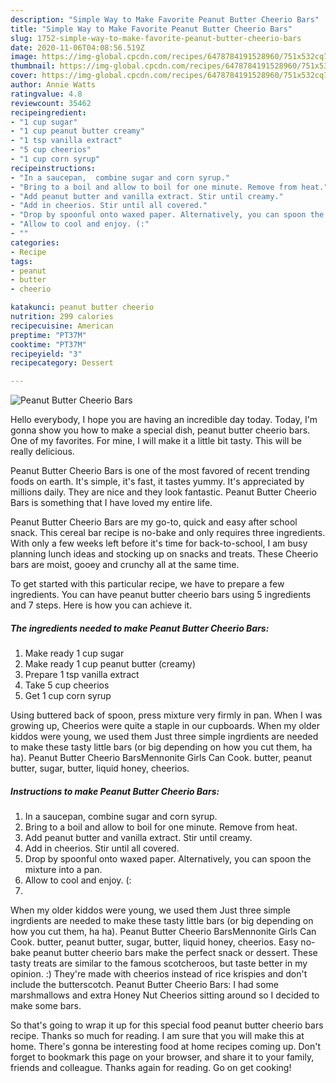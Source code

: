 ```yaml
---
description: "Simple Way to Make Favorite Peanut Butter Cheerio Bars"
title: "Simple Way to Make Favorite Peanut Butter Cheerio Bars"
slug: 1752-simple-way-to-make-favorite-peanut-butter-cheerio-bars
date: 2020-11-06T04:08:56.519Z
image: https://img-global.cpcdn.com/recipes/6478784191528960/751x532cq70/peanut-butter-cheerio-bars-recipe-main-photo.jpg
thumbnail: https://img-global.cpcdn.com/recipes/6478784191528960/751x532cq70/peanut-butter-cheerio-bars-recipe-main-photo.jpg
cover: https://img-global.cpcdn.com/recipes/6478784191528960/751x532cq70/peanut-butter-cheerio-bars-recipe-main-photo.jpg
author: Annie Watts
ratingvalue: 4.8
reviewcount: 35462
recipeingredient:
- "1 cup sugar"
- "1 cup peanut butter creamy"
- "1 tsp vanilla extract"
- "5 cup cheerios"
- "1 cup corn syrup"
recipeinstructions:
- "In a saucepan,  combine sugar and corn syrup."
- "Bring to a boil and allow to boil for one minute. Remove from heat."
- "Add peanut butter and vanilla extract. Stir until creamy."
- "Add in cheerios. Stir until all covered."
- "Drop by spoonful onto waxed paper. Alternatively, you can spoon the mixture into a pan."
- "Allow to cool and enjoy. (:"
- ""
categories:
- Recipe
tags:
- peanut
- butter
- cheerio

katakunci: peanut butter cheerio 
nutrition: 299 calories
recipecuisine: American
preptime: "PT37M"
cooktime: "PT37M"
recipeyield: "3"
recipecategory: Dessert

---
```



![Peanut Butter Cheerio Bars](https://img-global.cpcdn.com/recipes/6478784191528960/751x532cq70/peanut-butter-cheerio-bars-recipe-main-photo.jpg)

Hello everybody, I hope you are having an incredible day today. Today, I'm gonna show you how to make a special dish, peanut butter cheerio bars. One of my favorites. For mine, I will make it a little bit tasty. This will be really delicious.

Peanut Butter Cheerio Bars is one of the most favored of recent trending foods on earth. It's simple, it's fast, it tastes yummy. It's appreciated by millions daily. They are nice and they look fantastic. Peanut Butter Cheerio Bars is something that I have loved my entire life.

Peanut Butter Cheerio Bars are my go-to, quick and easy after school snack. This cereal bar recipe is no-bake and only requires three ingredients. With only a few weeks left before it&#39;s time for back-to-school, I am busy planning lunch ideas and stocking up on snacks and treats. These Cheerio bars are moist, gooey and crunchy all at the same time.


To get started with this particular recipe, we have to prepare a few ingredients. You can have peanut butter cheerio bars using 5 ingredients and 7 steps. Here is how you can achieve it.

<!--inarticleads1-->

##### The ingredients needed to make Peanut Butter Cheerio Bars:

1. Make ready 1 cup sugar
1. Make ready 1 cup peanut butter (creamy)
1. Prepare 1 tsp vanilla extract
1. Take 5 cup cheerios
1. Get 1 cup corn syrup


Using buttered back of spoon, press mixture very firmly in pan. When I was growing up, Cheerios were quite a staple in our cupboards. When my older kiddos were young, we used them Just three simple ingrdients are needed to make these tasty little bars (or big depending on how you cut them, ha ha). Peanut Butter Cheerio BarsMennonite Girls Can Cook. butter, peanut butter, sugar, butter, liquid honey, cheerios. 

<!--inarticleads2-->

##### Instructions to make Peanut Butter Cheerio Bars:

1. In a saucepan,  combine sugar and corn syrup.
1. Bring to a boil and allow to boil for one minute. Remove from heat.
1. Add peanut butter and vanilla extract. Stir until creamy.
1. Add in cheerios. Stir until all covered.
1. Drop by spoonful onto waxed paper. Alternatively, you can spoon the mixture into a pan.
1. Allow to cool and enjoy. (:
1. 


When my older kiddos were young, we used them Just three simple ingrdients are needed to make these tasty little bars (or big depending on how you cut them, ha ha). Peanut Butter Cheerio BarsMennonite Girls Can Cook. butter, peanut butter, sugar, butter, liquid honey, cheerios. Easy no-bake peanut butter cheerio bars make the perfect snack or dessert. These tasty treats are similar to the famous scotcheroos, but taste better in my opinion. :) They&#39;re made with cheerios instead of rice krispies and don&#39;t include the butterscotch. Peanut Butter Cheerio Bars: I had some marshmallows and extra Honey Nut Cheerios sitting around so I decided to make some bars. 

So that's going to wrap it up for this special food peanut butter cheerio bars recipe. Thanks so much for reading. I am sure that you will make this at home. There's gonna be interesting food at home recipes coming up. Don't forget to bookmark this page on your browser, and share it to your family, friends and colleague. Thanks again for reading. Go on get cooking!
